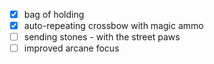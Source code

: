- [X] bag of holding
- [x] auto-repeating crossbow with magic ammo
- [ ] sending stones - with the street paws
- [ ] improved arcane focus